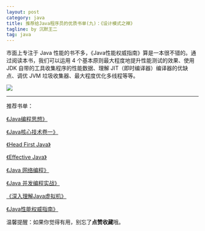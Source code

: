 ```yaml
---
layout: post
category: java
title: 推荐给Java程序员的优质书单(九)：《设计模式之禅》
tagline: by 沉默王二
tag: java
---
```


市面上专注于 Java 性能的书不多，《Java性能权威指南》算是一本很不错的。通过阅读本书，我们可以运用 4 个基本原则最大程度地提升性能测试的效果、使用 JDK 自带的工具收集程序的性能数据、理解 JIT（即时编译器）编译器的优缺点、调优 JVM 垃圾收集器、最大程度优化多线程等等。

<!--more-->


![](http://www.itwanger.com/assets/images/2019/12/java-xingneng-zhinan-1.png)



---------
推荐书单：

[《Java编程思想》](http://www.itwanger.com/java/2019/10/30/think-java-book-read-jianyi.html)

[《Java核心技术卷一》](http://www.itwanger.com/java/2019/11/14/java-core-advise.html)

[《Head First Java》](http://www.itwanger.com/java/2019/12/04/java-head-first-advise.html)

[《Effective Java》](http://www.itwanger.com/java/2019/12/06/java-effective-advise.html)

[《Java 网络编程》](http://www.itwanger.com/java/2019/12/07/java-wangluo-biancheng-advise.html)

[《Java 并发编程实战》](http://www.itwanger.com/java/2019/12/11/java-bingfa-biancheng-shizhan.html)

[《深入理解Java虚拟机》](http://www.itwanger.com/java/2019/12/11/java-jvm.html)

[《Java性能权威指南》](http://www.itwanger.com/java/2019/12/11/java-xingneng-zhinan.html)


温馨提醒：如果你觉得有用，别忘了**点赞收藏**哦。